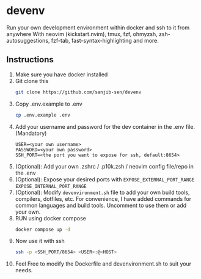 # devenv

Run your own development environment within docker and ssh to it from anywhere
With neovim (kickstart.nvim), tmux, fzf, ohmyzsh, zsh-autosuggestions, fzf-tab, fast-syntax-highlighting and more.

## Instructions

1. Make sure you have docker installed
2. Git clone this
    ```sh
    git clone https://github.com/sanjib-sen/devenv
    ```
3. Copy .env.example to .env
    ```sh
    cp .env.example .env
    ```
4. Add your username and password for the dev container in the .env file. (Mandatory)
    ```.env
    USER=<your own username>
    PASSWORD=<your own password>
    SSH_PORT=<the port you want to expose for ssh, default:8654>
    ```
5. (Optional): Add your own .zshrc / .p10k.zsh / neovim config file/repo in the .env
6. (Optional): Expose your desired ports with `EXPOSE_EXTERNAL_PORT_RANGE` `EXPOSE_INTERNAL_PORT_RANGE`
7. (Optional): Modify `devenvironment.sh` file to add your own build tools, compilers, dotfiles, etc.
    For convenience, I have added commands for common languages and build tools. Uncomment to use them or add your own.
8. RUN using docker compose
    ```sh
    docker compose up -d
    ```
9. Now use it with ssh
    ```sh
    ssh -p <SSH_PORT/8654> <USER>:@<HOST>
    ```
10. Feel Free to modify the Dockerfile and devenvironment.sh to suit your needs.
